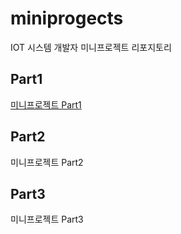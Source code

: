 # miniprogects
IOT 시스템 개발자 미니프로젝트 리포지토리

## Part1
[미니프로젝트 Part1](https://github.com/mini9155/miniprogects/tree/main/part1)

## Part2
미니프로젝트 Part2

## Part3
미니프로젝트 Part3
